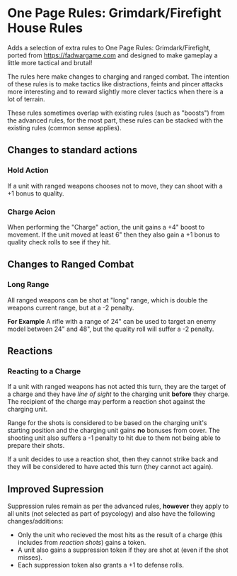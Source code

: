 # One Page Rules: Grimdark/Firefight House Rules
Adds a selection of extra rules to One Page Rules: Grimdark/Firefight, ported from https://fadwargame.com and designed to make gameplay a little more tactical and brutal!

The rules here make changes to charging and ranged combat. The intention of these rules is to make tactics like distractions, feints and pincer attacks more interesting and to reward slightly more clever tactics when there is a lot of terrain.

These rules sometimes overlap with existing rules (such as "boosts") from the advanced rules, for the most part, these rules can be stacked with the existing rules (common sense applies).

## Changes to standard actions

### Hold Action
If a unit with ranged weapons chooses not to move, they can shoot with a +1 bonus to quality.

### Charge Acion
When performing the "Charge" action, the unit gains a +4" boost to movement. If the unit moved at least 6" then they also gain a +1 bonus to quality check rolls to see if they hit.

## Changes to Ranged Combat

### Long Range
All ranged weapons can be shot at "long" range, which is double the weapons current range, but at a -2 penalty.

**For Example** A rifle with a range of 24" can be used to target an enemy model between 24" and 48", but the quality roll will suffer a -2 penalty.

## Reactions

### Reacting to a Charge
If a unit with ranged weapons has not acted this turn, they are the target of a charge and they have *line of sight* to the charging unit **before** they charge. The recipient of the charge may perform a reaction shot against the charging unit.

Range for the shots is considered to be based on the charging unit's starting position and the charging unit gains **no** bonuses from cover. The shooting unit also suffers a -1 penalty to hit due to them not being able to prepare their shots.

If a unit decides to use a reaction shot, then they cannot strike back and they will be considered to have acted this turn (they cannot act again).

## Improved Supression
Suppression rules remain as per the advanced rules, **however** they apply to all units (not selected as part of psycology) and also have the following changes/additions:

* Only the unit who recieved the most hits as the result of a charge (this includes from *reaction shots*) gains a token.
* A unit also gains a suppression token if they are shot at (even if the shot misses).
* Each suppression token also grants a +1 to defense rolls.
